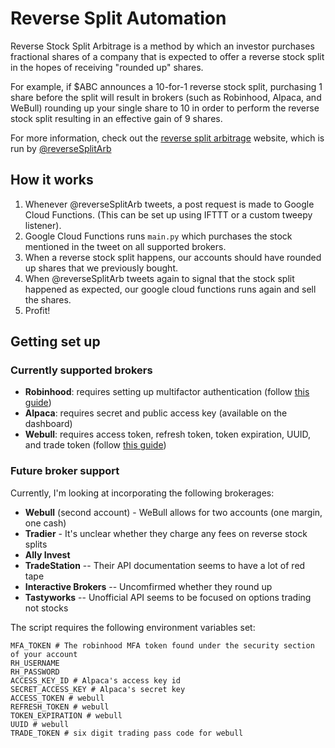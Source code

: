 # Reverse Split Automation

Reverse Stock Split Arbitrage is a method by which an investor purchases fractional shares of a company that is expected to offer a reverse stock split in the hopes of receiving "rounded up" shares. 



For example, if $ABC announces a 10-for-1 reverse stock split, purchasing 1 share before the split will result in brokers (such as Robinhood, Alpaca, and WeBull) rounding up your single share to 10 in order to perform the reverse stock split resulting in an effective gain of 9 shares.

For more information, check out the [reverse split arbitrage](https://www.reversesplitarbitrage.com/) website, which is run by [@reverseSplitArb](https://twitter.com/reverseSplitArb)

## How it works

1. Whenever @reverseSplitArb tweets, a post request is made to Google Cloud Functions. (This can be set up using IFTTT or a custom tweepy listener).
2. Google Cloud Functions runs `main.py` which purchases the stock mentioned in the tweet on all supported brokers.
3. When a reverse stock split happens, our accounts should have rounded up shares that we previously bought.
4. When @reverseSplitArb tweets again to signal that the stock split happened as expected, our google cloud functions runs again and sell the shares.
5. Profit!

## Getting set up

### Currently supported brokers

* **Robinhood**: requires setting up multifactor authentication (follow [this guide](https://github.com/jmfernandes/robin_stocks/blob/master/Robinhood.rst#with-mfa-entered-programmatically-from-time-based-one-time-password-totp))
* **Alpaca**: requires secret and public access key (available on the dashboard)
* **Webull**: requires access token, refresh token, token expiration, UUID, and trade token (follow [this guide](https://github.com/tedchou12/webull/wiki/MFA-&-Security))

### Future broker support

Currently, I'm looking at incorporating the following brokerages:
* **Webull** (second account) - WeBull allows for two accounts (one margin, one cash)
* **Tradier** - It's unclear whether they charge any fees on reverse stock splits
* **Ally Invest**
* **TradeStation** -- Their API documentation seems to have a lot of red tape
* **Interactive Brokers** -- Uncomfirmed whether they round up
* **Tastyworks** -- Unofficial API seems to be focused on options trading not stocks

The script requires the following environment variables set:

```
MFA_TOKEN # The robinhood MFA token found under the security section of your account
RH_USERNAME
RH_PASSWORD
ACCESS_KEY_ID # Alpaca's access key id
SECRET_ACCESS_KEY # Alpaca's secret key
ACCESS_TOKEN # webull
REFRESH_TOKEN # webull
TOKEN_EXPIRATION # webull
UUID # webull
TRADE_TOKEN # six digit trading pass code for webull

```

